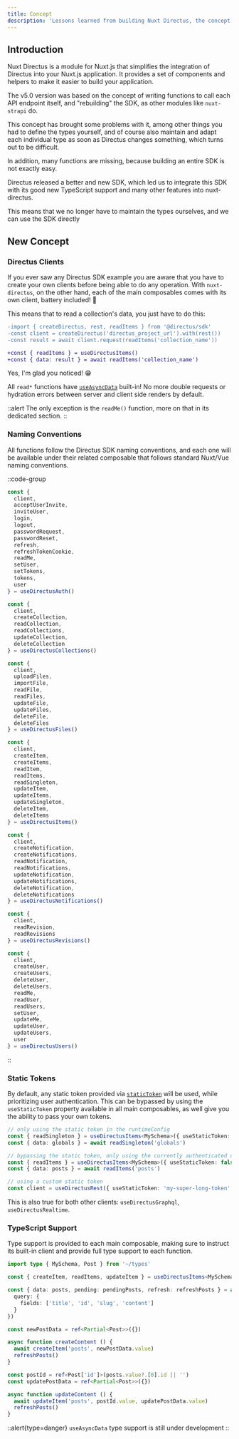 ```yaml
---
title: Concept
description: 'Lessons learned from building Nuxt Directus, the concept.'
---
```


## Introduction

Nuxt Directus is a module for Nuxt.js that simplifies the integration of Directus into your Nuxt.js application.
It provides a set of components and helpers to make it easier to build your application.

The v5.0 version was based on the concept of writing functions to call each API endpoint itself, and "rebuilding" the SDK, as other modules like `nuxt-strapi` do.

This concept has brought some problems with it, among other things you had to define the types yourself, and of course also maintain and adapt each individual type as soon as Directus changes something, which turns out to be difficult.

In addition, many functions are missing, because building an entire SDK is not exactly easy.

Directus released a better and new SDK, which led us to integrate this SDK with its good new TypeScript support and many other features into nuxt-directus.

This means that we no longer have to maintain the types ourselves, and we can use the SDK directly

## New Concept

### Directus Clients

If you ever saw any Directus SDK example you are aware that you have to create your own clients before being able to do any operation. With `nuxt-directus`, on the other hand, each of the main composables comes with its own client, battery included! :rocket:

This means that to read a collection's data, you just have to do this:
```diff
-import { createDirectus, rest, readItems } from '@directus/sdk'
-const client = createDirectus('directus_project_url').with(rest())
-const result = await client.request(readItems('collection_name'))

+const { readItems } = useDirectusItems()
+const { data: result } = await readItems('collection_name')
```

Yes, I'm glad you noticed! 😁

All `read*` functions have [`useAsyncData`](https://nuxt.com/docs/api/composables/use-async-data) built-in! No more double requests or hydration errors between server and client side renders by default.

::alert
The only exception is the `readMe()` function, more on that in its dedicated section.
::

### Naming Conventions

All functions follow the Directus SDK naming conventions, and each one will be available under their related composable that follows standard Nuxt/Vue naming conventions.

::code-group
```ts [Authentication]
const {
  client,
  acceptUserInvite,
  inviteUser,
  login,
  logout,
  passwordRequest,
  passwordReset,
  refresh,
  refreshTokenCookie,
  readMe,
  setUser,
  setTokens,
  tokens,
  user
} = useDirectusAuth()
```

```ts [Collections]
const {
  client,
  createCollection,
  readCollection,
  readCollections,
  updateCollection,
  deleteCollection
} = useDirectusCollections()
```

```ts [Files]
const {
  client,
  uploadFiles,
  importFile,
  readFile,
  readFiles,
  updateFile,
  updateFiles,
  deleteFile,
  deleteFiles
} = useDirectusFiles()
```

```ts [Items]
const {
  client,
  createItem,
  createItems,
  readItem,
  readItems,
  readSingleton,
  updateItem,
  updateItems,
  updateSingleton,
  deleteItem,
  deleteItems
} = useDirectusItems()
```

```ts [Notifications]
const {
  client,
  createNotification,
  createNotifications,
  readNotification,
  readNotifications,
  updateNotification,
  updateNotifications,
  deleteNotification,
  deleteNotifications
} = useDirectusNotifications()
```

```ts [Revisions]
const {
  client,
  readRevision,
  readRevisions
} = useDirectusRevisions()
```

```ts [Users]
const {
  client,
  createUser,
  createUsers,
  deleteUser,
  deleteUsers,
  readMe,
  readUser,
  readUsers,
  setUser,
  updateMe,
  updateUser,
  updateUsers,
  user
} = useDirectusUsers()
```
::

### Static Tokens

By default, any static token provided via [`staticToken`](/getting-started/options#statictoken) will be used, while prioritizing user authentication. This can be bypassed by using the `useStaticToken` property available in all main composables, as well give you the ability to pass your own tokens.

```ts
// only using the static token in the runtimeConfig
const { readSingleton } = useDirectusItems<MySchema>({ useStaticToken: true })
const { data: globals } = await readSingleton('globals')

// bypassing the static token, only using the currently authenticated user
const { readItems } = useDirectusItems<MySchema>({ useStaticToken: false })
const { data: posts } = await readItems('posts')

// using a custom static token
const client = useDirectusRest({ useStaticToken: 'my-super-long-token' })
```

This is also true for both other clients: `useDirectusGraphql`, `useDirectusRealtime`.

### TypeScript Support

Type support is provided to each main composable, making sure to instruct its built-in client and provide full type support to each function.

```ts
import type { MySchema, Post } from '~/types'

const { createItem, readItems, updateItem } = useDirectusItems<MySchema>()

const { data: posts, pending: pendingPosts, refresh: refreshPosts } = await readItems('posts', {
  query: {
    fields: ['title', 'id', 'slug', 'content']
  }
})

const newPostData = ref<Partial<Post>>({})

async function createContent () {
  await createItem('posts', newPostData.value)
  refreshPosts()
}

const postId = ref<Post['id']>(posts.value?.[0].id || '')
const updatePostData = ref<Partial<Post>>({})

async function updateContent () {
  await updateItem('posts', postId.value, updatePostData.value)
  refreshPosts()
}
```

::alert{type=danger}
`useAsyncData` type support is still under development
::
